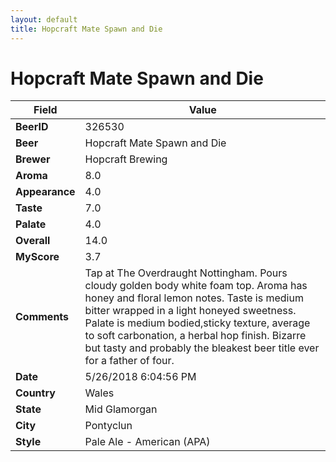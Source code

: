 ```yaml
---
layout: default
title: Hopcraft Mate Spawn and Die
---
```


# Hopcraft Mate Spawn and Die

| Field         | Value     |
|---------------|-----------|
| **BeerID** | 326530 |
| **Beer** | Hopcraft Mate Spawn and Die |
| **Brewer** | Hopcraft Brewing |
| **Aroma** | 8.0 |
| **Appearance** | 4.0 |
| **Taste** | 7.0 |
| **Palate** | 4.0 |
| **Overall** | 14.0 |
| **MyScore** | 3.7 |
| **Comments** | Tap at The Overdraught Nottingham. Pours cloudy golden body white foam top. Aroma has honey and floral lemon notes. Taste is medium bitter wrapped in a light honeyed sweetness. Palate is medium bodied,sticky texture, average to soft carbonation, a herbal hop finish. Bizarre but tasty and probably the bleakest beer title ever for a father of four. |
| **Date** | 5/26/2018 6:04:56 PM |
| **Country** | Wales |
| **State** | Mid Glamorgan |
| **City** | Pontyclun |
| **Style** | Pale Ale - American (APA) |
